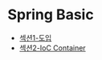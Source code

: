 # Spring Basic

* [섹션1-도입](./섹션별readme모음/섹션1-spring탄생.md)
* [섹션2-IoC Container](./섹션별readme모음/섹션2-예제만들기&객체지향원리적용.md)
